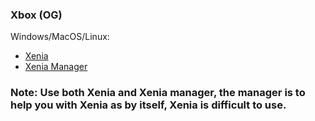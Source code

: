 ### Xbox (OG)

Windows/MacOS/Linux:
- [Xenia](https://xenia.jp/download/)
- [Xenia Manager](https://github.com/xenia-manager/xenia-manager)

### Note: Use both Xenia and Xenia manager, the manager is to help you with Xenia as by itself, Xenia is difficult to use.
